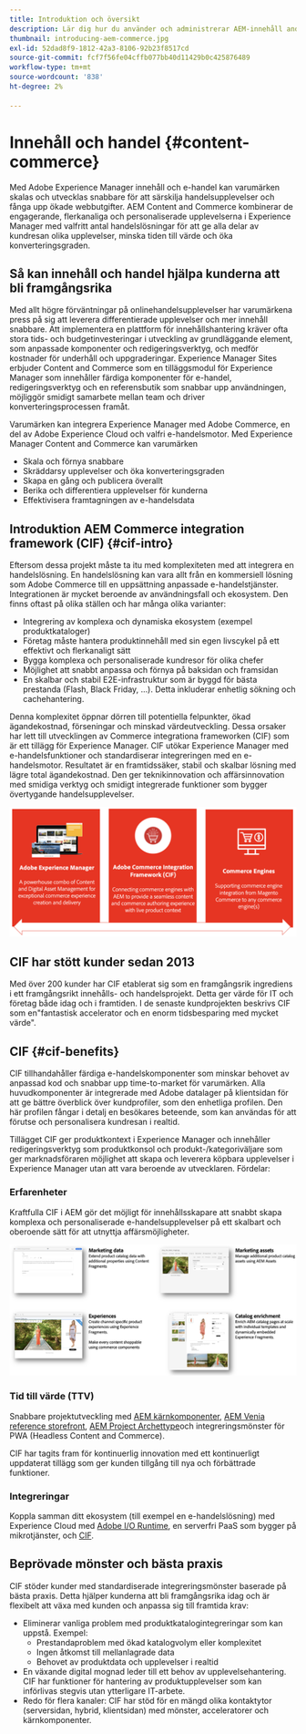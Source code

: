 ```yaml
---
title: Introduktion och översikt
description: Lär dig hur du använder och administrerar AEM-innehåll and Commerce med användbara artiklar om integreringar och hur du kommer igång med att använda AEM Storefront.
thumbnail: introducing-aem-commerce.jpg
exl-id: 52dad8f9-1812-42a3-8106-92b23f8517cd
source-git-commit: fcf7f56fe04cffb077bb40d11429b0c425876489
workflow-type: tm+mt
source-wordcount: '838'
ht-degree: 2%

---
```



# Innehåll och handel {#content-commerce}

Med Adobe Experience Manager innehåll och e-handel kan varumärken skalas och utvecklas snabbare för att särskilja handelsupplevelser och fånga upp ökade webbutgifter. AEM Content and Commerce kombinerar de engagerande, flerkanaliga och personaliserade upplevelserna i Experience Manager med valfritt antal handelslösningar för att ge alla delar av kundresan olika upplevelser, minska tiden till värde och öka konverteringsgraden.

## Så kan innehåll och handel hjälpa kunderna att bli framgångsrika

Med allt högre förväntningar på onlinehandelsupplevelser har varumärkena press på sig att leverera differentierade upplevelser och mer innehåll snabbare. Att implementera en plattform för innehållshantering kräver ofta stora tids- och budgetinvesteringar i utveckling av grundläggande element, som anpassade komponenter och redigeringsverktyg, och medför kostnader för underhåll och uppgraderingar. Experience Manager Sites erbjuder Content and Commerce som en tilläggsmodul för Experience Manager som innehåller färdiga komponenter för e-handel, redigeringsverktyg och en referensbutik som snabbar upp användningen, möjliggör smidigt samarbete mellan team och driver konverteringsprocessen framåt.

Varumärken kan integrera Experience Manager med Adobe Commerce, en del av Adobe Experience Cloud och valfri e-handelsmotor. Med Experience Manager Content and Commerce kan varumärken

* Skala och förnya snabbare
* Skräddarsy upplevelser och öka konverteringsgraden
* Skapa en gång och publicera överallt
* Berika och differentiera upplevelser för kunderna
* Effektivisera framtagningen av e-handelsdata

## Introduktion AEM Commerce integration framework (CIF) {#cif-intro}

Eftersom dessa projekt måste ta itu med komplexiteten med att integrera en handelslösning. En handelslösning kan vara allt från en kommersiell lösning som Adobe Commerce till en uppsättning anpassade e-handelstjänster. Integrationen är mycket beroende av användningsfall och ekosystem. Den finns oftast på olika ställen och har många olika varianter:

* Integrering av komplexa och dynamiska ekosystem (exempel produktkataloger)
* Företag måste hantera produktinnehåll med sin egen livscykel på ett effektivt och flerkanaligt sätt
* Bygga komplexa och personaliserade kundresor för olika chefer
* Möjlighet att snabbt anpassa och förnya på baksidan och framsidan
* En skalbar och stabil E2E-infrastruktur som är byggd för bästa prestanda (Flash, Black Friday, ...). Detta inkluderar enhetlig sökning och cachehantering.

Denna komplexitet öppnar dörren till potentiella felpunkter, ökad ägandekostnad, förseningar och minskad värdeutveckling. Dessa orsaker har lett till utvecklingen av Commerce integrationa frameworken (CIF) som är ett tillägg för Experience Manager. CIF utökar Experience Manager med e-handelsfunktioner och standardiserar integreringen med en e-handelsmotor. Resultatet är en framtidssäker, stabil och skalbar lösning med lägre total ägandekostnad. Den ger teknikinnovation och affärsinnovation med smidiga verktyg och smidigt integrerade funktioner som bygger övertygande handelsupplevelser.

![CIF Elements](./assets/CIF/CIF_Overview.png)

## CIF har stött kunder sedan 2013

Med över 200 kunder har CIF etablerat sig som en framgångsrik ingrediens i ett framgångsrikt innehålls- och handelsprojekt. Detta ger värde för IT och företag både idag och i framtiden. I de senaste kundprojekten beskrivs CIF som en&quot;fantastisk accelerator och en enorm tidsbesparing med mycket värde&quot;.

## CIF {#cif-benefits}

CIF tillhandahåller färdiga e-handelskomponenter som minskar behovet av anpassad kod och snabbar upp time-to-market för varumärken. Alla huvudkomponenter är integrerade med Adobe datalager på klientsidan för att ge bättre överblick över kundprofiler, som den enhetliga profilen. Den här profilen fångar i detalj en besökares beteende, som kan användas för att förutse och personalisera kundresan i realtid.

Tillägget CIF ger produktkontext i Experience Manager och innehåller redigeringsverktyg som produktkonsol och produkt-/kategoriväljare som ger marknadsföraren möjlighet att skapa och leverera köpbara upplevelser i Experience Manager utan att vara beroende av utvecklaren. Fördelar:

### Erfarenheter

Kraftfulla CIF i AEM gör det möjligt för innehållsskapare att snabbt skapa komplexa och personaliserade e-handelsupplevelser på ett skalbart och oberoende sätt för att utnyttja affärsmöjligheter.

![CIF Elements](./assets/CIF/CIF_Product_Experience_Management.png)

### Tid till värde (TTV)

Snabbare projektutveckling med [AEM kärnkomponenter](https://www.aemcomponents.dev/), [AEM Venia reference storefront](https://github.com/adobe/aem-cif-guides-venia), [AEM Project Archettype](https://experienceleague.adobe.com/docs/experience-manager-core-components/using/developing/archetype/overview.html)och integreringsmönster för PWA (Headless Content and Commerce).

CIF har tagits fram för kontinuerlig innovation med ett kontinuerligt uppdaterat tillägg som ger kunden tillgång till nya och förbättrade funktioner.

### Integreringar

Koppla samman ditt ekosystem (till exempel en e-handelslösning) med Experience Cloud med  [Adobe I/O Runtime](https://www.adobe.io/apis/experienceplatform/runtime.html), en serverfri PaaS som bygger på mikrotjänster, och [CIF](https://github.com/adobe/commerce-cif-graphql-integration-reference).

## Beprövade mönster och bästa praxis

CIF stöder kunder med standardiserade integreringsmönster baserade på bästa praxis. Detta hjälper kunderna att bli framgångsrika idag och är flexibelt att växa med kunden och anpassa sig till framtida krav:

* Eliminerar vanliga problem med produktkatalogintegreringar som kan uppstå. Exempel:
   * Prestandaproblem med ökad katalogvolym eller komplexitet
   * Ingen åtkomst till mellanlagrade data
   * Behovet av produktdata och upplevelser i realtid
* En växande digital mognad leder till ett behov av upplevelsehantering. CIF har funktioner för hantering av produktupplevelser som kan införlivas stegvis utan ytterligare IT-arbete.
* Redo för flera kanaler: CIF har stöd för en mängd olika kontaktytor (serversidan, hybrid, klientsidan) med mönster, acceleratorer och kärnkomponenter.
